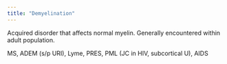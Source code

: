 ```yaml
---
title: "Demyelination"
---
```

Acquired disorder that affects normal myelin. Generally encountered within adult population.

MS, ADEM (s/p URI), Lyme, PRES, PML (JC in HIV, subcortical U), AIDS

